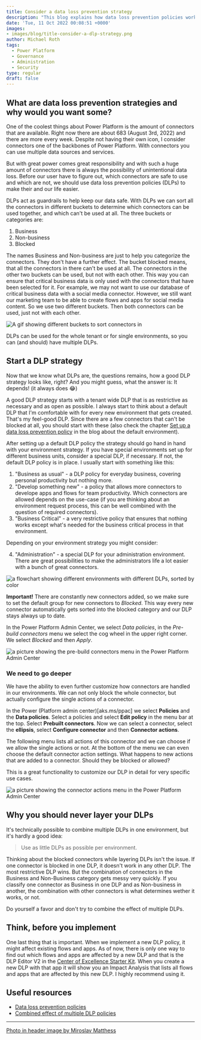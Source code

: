 ```yaml
---
title: Consider a data loss prevention strategy
description: "This blog explains how data loss prevention policies work and how you can use them for your governance strategy"
date: 'Tue, 11 Oct 2022 00:08:51 +0000'
images: 
- images/blog/title-consider-a-dlp-strategy.png
author: Michael Roth
tags:
  - Power Platform
  - Governance
  - Administration
  - Security
type: regular
draft: false
---
```


## What are data loss prevention strategies and why would you want some?

One of the coolest things about Power Platform is the amount of connectors that are available. Right now there are about 683 (August 3rd, 2022) and there are more every week. Despite not having their own icon, I consider connectors one of the backbones of Power Platform. With connectors you can use multiple data sources and services.

But with great power comes great responsibility and with such a huge amount of connectors there is always the possibility of unintentional data loss. Before our user have to figure out, which connectors are safe to use and which are not, we should use data loss prevention policies (DLPs) to make their and our life easier.

DLPs act as guardrails to help keep our data safe. With DLPs we can sort all the connectors in different buckets to determine which connectors can be used together, and which can't be used at all. The three buckets or categories are:

1. Business
2. Non-business
3. Blocked

The names Business and Non-business are just to help you categorize the connectors. They don't have a further effect. The bucket blocked means, that all the connectors in there can't be used at all. The connectors in the other two buckets can be used, but not with each other. This way you can ensure that critical business data is only used with the connectors that have been selected for it. For example, we may not want to use our database of critical business data with a social media connector. However, we still want our marketing team to be able to create flows and apps for social media content. So we use two different buckets. Then both connectors can be used, just not with each other.

![A gif showing different buckets to sort connectors in](/images/DLPgif.gif)

DLPs can be used for the whole tenant or for single environments, so you can (and should) have multiple DLPs.

## Start a DLP strategy

Now that we know what DLPs are, the questions remains, how a good DLP strategy looks like, right? And you might guess, what the answer is: It depends! (it always does 😂)

A good DLP strategy starts with a tenant wide DLP that is as restrictive as necessary and as open as possible. I always start to think about a default DLP that I'm comfortable with for every new environment that gets created. That's my feel-good DLP. Since there are a few connectors that can't be blocked at all, you should start with these (also check the chapter [Set up a data loss prevention policy](https://github.com/MichaelRoth42/Juicy-Blog-Stuff/blob/main/content/english/post/2022-07-02-take-care-about-your-default-environment.md) in the blog about the default environment).

After setting up a default DLP policy the strategy should go hand in hand with your environment strategy. If you have special environments set up for different business units, consider a special DLP, if necessary. If not, the default DLP policy is in place. I usually start with something like this:

1. "Business as usual" - a DLP policy for everyday business, covering personal productivity but nothing more.
2. "Develop something new" - a policy that allows more connectors to develope apps and flows for team productivity. Which connectors are allowed depends on the use-case (if you are thinking about an environment request process, this can be well combined with the question of required connectors).
3. "Business Critical" - a very restrictive policy that ensures that nothing works except what's needed for the business critical process in that environment.

Depending on your environment strategy you might consider:

4. "Administration" - a special DLP for your administration environment. There are great possibilities to make the administrators life a lot easier with a bunch of great connectors.

![a flowchart showing different environments with different DLPs, sorted by color](/images/DLPstrategy.png)

**Important!**
There are constantly new connectors added, so we make sure to set the default group for new connectors to *Blocked*. This way every new connector automatically gets sorted into the blocked category and our DLP stays always up to date.

In the Power Platform Admin Center, we select *Data policies*, in the *Pre-build connectors* menu we select the cog wheel in the upper right corner. We select *Blocked* and then *Apply*.

![a picture showing the pre-build connectors menu in the Power Platform Admin Center](/images/RenameDefEnv_2.png)

### We need to go deeper

We have the ability to even further customize how connectors are handled in our environments. We can not only block the whole connector, but actually configure the single actions of a connector.

In the Power (Platform admin center)[aks.ms/ppac] we select **Policies** and the **Data policies**. Select a policies and select **Edit policy** in the menu bar at the top. Select **Prebuilt connectors**. Now we can select a connector, select the **ellipsis**, select **Configure connector** and then **Connector actions**.

The following menu lists all actions of this connector and we can choose if we allow the single actions or not. At the bottom of the menu we can even choose the default connector action settings. What happens to new actions that are added to a connector. Should they be blocked or allowed?

This is a great functionality to customize our DLP in detail for very specific use cases.

![a picture showing the connector actions menu in the Power Platform Admin Center](/images/DLPactions.png)

## Why you should never layer your DLPs

It's technically possible to combine multiple DLPs in one environment, but it's hardly a good idea:  

> Use as little DLPs as possible per environment.

Thinking about the blocked connectors while layering DLPs isn't the issue. If one connector is blocked in one DLP, it doesn't work in any other DLP. The most restrictive DLP wins. But the combination of connectors in the Business and Non-Business category gets messy very quickly. If you classify one connector as Business in one DLP and as Non-business in another, the combination with other connectors is what determines wether it works, or not.

Do yourself a favor and don't try to combine the effect of multiple DLPs.

## Think, before you implement

One last thing that is important. When we implement a new DLP policy, it might affect existing flows and apps. As of now, there is only one way to find out which flows and apps are affected by a new DLP and that is the DLP Editor V2 in the [Center of Excellence Starter Kit](https://docs.microsoft.com/en-us/power-platform/guidance/coe/core-components#dlp-editor-v2). When you create a new DLP with that app it will show you an Impact Analysis that lists all flows and apps that are affected by this new DLP. I highly recommend using it.

## Useful resources

- [Data loss prevention policies](https://docs.microsoft.com/en-us/power-platform/admin/wp-data-loss-prevention)
- [Combined effect of multiple DLP policies](https://docs.microsoft.com/en-us/power-platform/admin/dlp-combined-effect-multiple-policies)

---

[Photo in header image by Miroslav Matthess](https://unsplash.com/photos/68jjOAPtxS4)